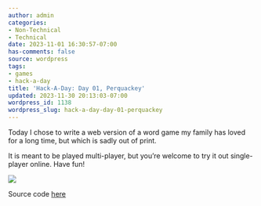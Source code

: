 ```yaml
---
author: admin
categories:
- Non-Technical
- Technical
date: 2023-11-01 16:30:57-07:00
has-comments: false
source: wordpress
tags:
- games
- hack-a-day
title: 'Hack-A-Day: Day 01, Perquackey'
updated: 2023-11-30 20:13:03-07:00
wordpress_id: 1138
wordpress_slug: hack-a-day-day-01-perquackey
---
```

Today I chose to write a web version of a word game my family has loved for a long time, but which is sadly out of print.

It is meant to be played multi-player, but you’re welcome to try it out single-player online. Have fun!

[![](/wp-content/uploads/2023/11/2023-11-01-192758_1920x1080_scrot-crop-1024x399.png)](https://za3k.github.io/ha3k-01-perquackey/)

Source code [here](https://github.com/za3k/ha3k-01-perquackey)
